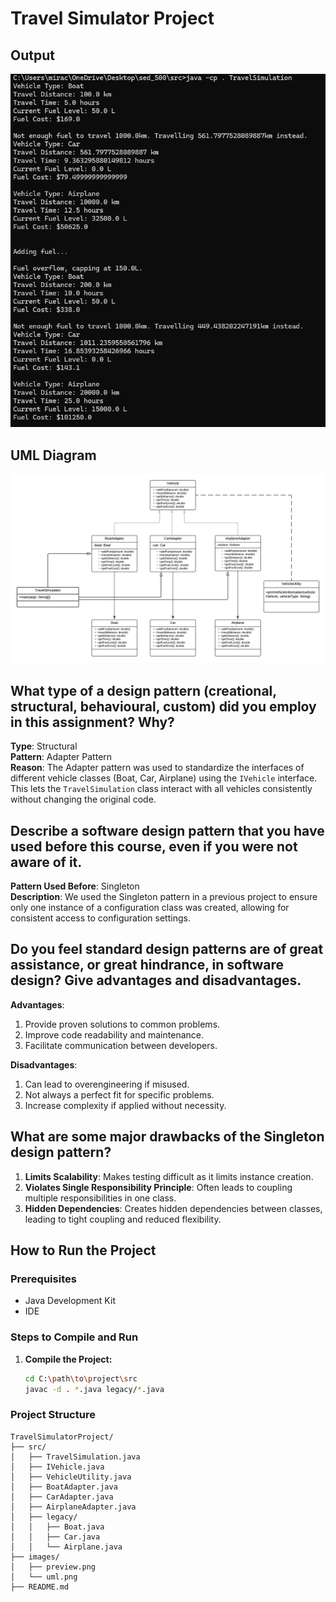 # Travel Simulator Project

## Output
![Preview](images/preview.png)
## UML Diagram
![UML](images/uml.jpeg)

## What type of a design pattern (creational, structural, behavioural, custom) did you employ in this assignment? Why?
**Type**: Structural  
**Pattern**: Adapter Pattern  
**Reason**: The Adapter pattern was used to standardize the interfaces of different vehicle classes (Boat, Car, Airplane) using the `IVehicle` interface. This lets the `TravelSimulation` class interact with all vehicles consistently without changing the original code.

## Describe a software design pattern that you have used before this course, even if you were not aware of it.
**Pattern Used Before**: Singleton  
**Description**: We used the Singleton pattern in a previous project to ensure only one instance of a configuration class was created, allowing for consistent access to configuration settings.

## Do you feel standard design patterns are of great assistance, or great hindrance, in software design? Give advantages and disadvantages.
**Advantages**:
1. Provide proven solutions to common problems.
2. Improve code readability and maintenance.
3. Facilitate communication between developers.

**Disadvantages**:
1. Can lead to overengineering if misused.
2. Not always a perfect fit for specific problems.
3. Increase complexity if applied without necessity.

## What are some major drawbacks of the Singleton design pattern?
1. **Limits Scalability**: Makes testing difficult as it limits instance creation.
2. **Violates Single Responsibility Principle**: Often leads to coupling multiple responsibilities in one class.
3. **Hidden Dependencies**: Creates hidden dependencies between classes, leading to tight coupling and reduced flexibility.

## How to Run the Project
### Prerequisites
- Java Development Kit
- IDE

### Steps to Compile and Run
1. **Compile the Project:**
   ```bash
   cd C:\path\to\project\src
   javac -d . *.java legacy/*.java

### Project Structure
```plaintext
TravelSimulatorProject/
├── src/
│   ├── TravelSimulation.java
│   ├── IVehicle.java
│   ├── VehicleUtility.java
│   ├── BoatAdapter.java
│   ├── CarAdapter.java
│   ├── AirplaneAdapter.java
│   ├── legacy/
│   │   ├── Boat.java
│   │   ├── Car.java
│   │   └── Airplane.java
├── images/
│   ├── preview.png
│   └── uml.png
├── README.md
```
